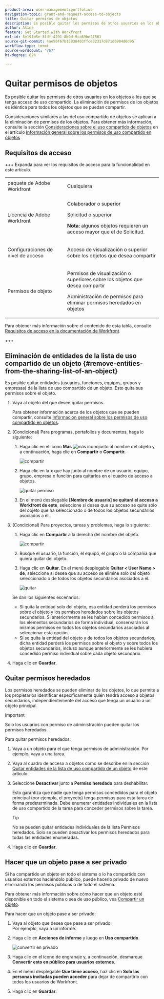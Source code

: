 ```yaml
---
product-area: user-management;portfolios
navigation-topic: grant-and-request-access-to-objects
title: Quitar permisos de objetos
description: Es posible quitar los permisos de otros usuarios en los objetos a los que se tenga acceso de uso compartido. La eliminación de permisos de los objetos es idéntica para todos los objetos que se puedan compartir.
author: Alina
feature: Get Started with Workfront
exl-id: 8e191b5e-31df-4291-8b9d-9ca69be27561
source-git-commit: 4ae96f67b15838403ffce32317d871d6904d6d95
workflow-type: tm+mt
source-wordcount: '767'
ht-degree: 82%

---
```


# Quitar permisos de objetos

<!--Audited: 01/2024-->

Es posible quitar los permisos de otros usuarios en los objetos a los que se tenga acceso de uso compartido. La eliminación de permisos de los objetos es idéntica para todos los objetos que se puedan compartir.

Consideraciones similares a las del uso compartido de objetos se aplican a la eliminación de permisos de los objetos. Para obtener más información, consulte la sección [Consideraciones sobre el uso compartido de objetos](../../workfront-basics/grant-and-request-access-to-objects/sharing-permissions-on-objects-overview.md#consider) en el artículo [Información general sobre los permisos de uso compartido en objetos](../../workfront-basics/grant-and-request-access-to-objects/sharing-permissions-on-objects-overview.md)

## Requisitos de acceso

+++ Expanda para ver los requisitos de acceso para la funcionalidad en este artículo. 

<table style="table-layout:auto"> 
 <col> 
 <col> 
 <tbody> 
  <tr> 
   <td role="rowheader">paquete de Adobe Workfront</td> 
   <td> <p>Cualquiera </p> </td> 
  </tr> 
  <tr> 
   <td role="rowheader">Licencia de Adobe Workfront</td> 
   <td> <p>Colaborador o superior</p> 
   <p>Solicitud o superior</p>
   <p><strong>Nota</strong>: algunos objetos requieren un acceso mayor que el de Solicitud.</p>
   </td> 
  </tr> 
  <tr> 
   <td role="rowheader">Configuraciones de nivel de acceso</td> 
   <td> <p>Acceso de visualización o superior sobre los objetos que desea compartir</p> </td> 
  </tr> 
  <tr> 
   <td role="rowheader">Permisos de objeto</td> 
   <td> <p>Permisos de visualización o superiores sobre los objetos que desea compartir</p> <p>Administración de permisos para eliminar permisos heredados en objetos</p>  </td> 
  </tr>
 </tbody> 
</table>

Para obtener más información sobre el contenido de esta tabla, consulte [Requisitos de acceso en la documentación de Workfront](/help/quicksilver/administration-and-setup/add-users/access-levels-and-object-permissions/access-level-requirements-in-documentation.md).

+++

## Eliminación de entidades de la lista de uso compartido de un objeto {#remove-entities-from-the-sharing-list-of-an-object}

Es posible quitar entidades (usuarios, funciones, equipos, grupos y empresas) de la lista de uso compartido de un objeto. Esto quita sus permisos sobre el objeto.

1. Vaya al objeto del que desee quitar permisos.

   Para obtener información acerca de los objetos que se pueden compartir, consulte [Información general sobre los permisos de uso compartido en objetos](../../workfront-basics/grant-and-request-access-to-objects/sharing-permissions-on-objects-overview.md).

1. (Condicional) Para programas, portafolios y documentos, haga lo siguiente:

   1. Haga clic en el icono **Más** ![más icono](assets/more-icon.png)junto al nombre del objeto y, a continuación, haga clic en **Compartir** o **Compartir.**

      ![compartir](assets/share-a-document-350x160.png)

   1. Haga clic en la **x** que hay junto al nombre de un usuario, equipo, grupo, empresa o función para quitarlos en el cuadro de acceso a objetos.

      ![quitar permiso](assets/remove-permissions-on-portfolio.png)

   1. En el menú desplegable **[Nombre de usuario] se quitará el acceso a Workfront de este**, seleccione si desea que su acceso se quite sólo del objeto que ha seleccionado o de todos los objetos secundarios asociados a él.

1. (Condicional) Para proyectos, tareas y problemas, haga lo siguiente:

   1. Haga clic en **Compartir** a la derecha del nombre del objeto.

      ![compartir](assets/new-share-button.png)
   1. Busque el usuario, la función, el equipo, el grupo o la compañía que quiera quitar del objeto.
   1. Haga clic en **Quitar**.
En el menú desplegable **Quitar &lt; User Name > de**, seleccione si desea que su acceso se elimine solo del objeto seleccionado o de todos los objetos secundarios asociados a él.

      ![quitar](assets/remove-permissions-on-project-nwe-350x479.png)

   Se dan los siguientes escenarios:

   * Si quita la entidad solo del objeto, esa entidad perderá los permisos sobre el objeto y los permisos heredados sobre los objetos secundarios. Si anteriormente se les habían concedido permisos a los elementos secundarios de forma individual, conservarán los mismos permisos en todos los objetos secundarios asociados al seleccionar esta opción.
   * Si se quita la entidad del objeto y de todos los objetos secundarios, dicha entidad perderá los permisos sobre el objeto y sobre todos los objetos secundarios, incluso aunque anteriormente se les hubiera concedido permiso individual sobre cada objeto secundario.

1. Haga clic en **Guardar**.

<!--
## Remove permissions from several objects in bulk

You can remove entities (users, job roles, teams, groups, companies) from several objects at a time when you bulk select them in a list.

>[!NOTE]
>
>You cannot view what access entities have for all the objects selected when you select them in bulk. You must know which entity you want to remove from the sharing of the objects selected before removing their permissions.

1. Go to the list of objects that you want to share.

   For information about which objects can be shared, see [Overview of sharing permissions on objects](../../workfront-basics/grant-and-request-access-to-objects/sharing-permissions-on-objects-overview.md).

1. Select several objects in the list, then click the **Share** icon ![share icon](assets/share-icon.png)at the top of the list. 
1. Type the name of the user, role, team, group, or company for which you want to remove the access in the **Edit `<Object Name>` access to** field. 
1. From the access drop-down menu, select **No Access**.

   ![remove in bulk](assets/no-access-option-removing-permissions-bulk-tasks-nwe-350x166.png)

1. In the `<User Name>`'s Workfront access will be removed from this drop-down menu, select whether you want their access to be removed just from the objects that you have selected, or from all other children objects associated with it.  
   The following scenarios exist:

   * If you remove the entity only from the object, that entity loses their permissions on the object, and their inherited permissions to the children objects. If they were previously granted permissions to the children items individually, they retain the same permissions on all children objects associated with it when you select this option.&nbsp;
   * If you remove the entity from the object and all the children objects, that entity loses their permissions to the object as well as all children objects, even when they were previously given individual permission on each child object.

   **Example:** Select whether to remove permissions to just the tasks you selected in a list, or to the issues and documents attached to the tasks as well.

   ![access](assets/remove-permissions-bulk-drop-down-for-attached-objects-nwe-350x96.png)

1. (Optional) To change permissions in bulk for several objects, select another level of sharing for the selected entity.

   For example, if they have Manage permissions, select Contribute or View instead. 

1. Click **Save**.

-->

## Quitar permisos heredados

Los permisos heredados se pueden eliminar de los objetos, lo que permite a los propietarios identificar específicamente quién tendrá acceso a objetos secundarios, independientemente del acceso que tenga un usuario a un objeto principal.

>[!IMPORTANT]
>
>Solo los usuarios con permiso de administración pueden quitar los permisos heredados.

Para quitar permisos heredados:

1. Vaya a un objeto para el que tenga permisos de administración. Por ejemplo, vaya a una tarea.
1. Vaya al cuadro de acceso a objetos como se describe en la sección [Quitar entidades de la lista de uso compartido de un objeto](#remove-entities-from-the-sharing-list-of-an-object) de este artículo.
1. Seleccione **Desactivar** junto a **Permiso heredado** para deshabilitar.

   Esto garantiza que nadie que tenga permisos concedidos para el objeto principal (por ejemplo, el proyecto) tenga permisos para esta tarea de forma predeterminada. Debe enumerar entidades individuales en la lista de uso compartido de la tarea para conceder permisos sobre la tarea.

   >[!TIP]
   >
   >No se pueden quitar entidades individuales de la lista Permisos heredados. Solo se pueden desactivar los permisos heredados para todas las entidades enumeradas.

1. Haga clic en **Guardar**.

## Hacer que un objeto pase a ser privado

Si ha compartido un objeto en todo el sistema o lo ha compartido con usuarios externos haciéndolo público, puede hacerlo privado de nuevo eliminando los permisos públicos o de todo el sistema. 

Para obtener más información sobre cómo hacer que un objeto esté disponible en todo el sistema o sea de uso público, vea [Compartir un objeto](../../workfront-basics/grant-and-request-access-to-objects/share-an-object.md).

Para hacer que un objeto pase a ser privado:

1. Vaya al objeto que desea que pase a ser privado.\
   Por ejemplo, vaya a un informe.
1. Haga clic en **Acciones de informe** y luego en **Uso compartido**.

   ![convertir en privado](assets/report-permissions-make-private-nwe-350x477.png)

1. Haga clic en el icono de engranaje y, a continuación, desmarque **Convertir esto en público para usuarios externos**.
1. En el menú desplegable **Que tiene acceso**, haz clic en **Solo las personas invitadas pueden acceder** para dejar de compartirlo con todos los usuarios de Workfront.
1. Haga clic en **Guardar**.
